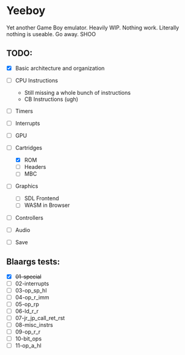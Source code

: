 # Yeeboy

Yet another Game Boy emulator.
Heavily WIP. Nothing work. Literally nothing is useable. Go away. SHOO

## TODO:

* [x] Basic architecture and organization
* [ ] CPU Instructions
  * Still missing a whole bunch of instructions
  * CB Instructions (ugh)
* [ ] Timers
* [ ] Interrupts
* [ ] GPU
* [ ] Cartridges
  * [x] ROM
  * [ ] Headers
  * [ ] MBC
* [ ] Graphics
  * [ ] SDL Frontend
  * [ ] WASM in Browser
* [ ] Controllers
* [ ] Audio
* [ ] Save


## Blaargs tests:

* [x] ~~01-special~~
* [ ] 02-interrupts
* [ ] 03-op_sp_hl
* [ ] 04-op_r_imm
* [ ] 05-op_rp
* [ ] 06-ld_r_r
* [ ] 07-jr_jp_call_ret_rst
* [ ] 08-misc_instrs
* [ ] 09-op_r_r
* [ ] 10-bit_ops
* [ ] 11-op_a_hl